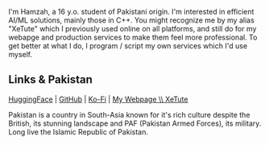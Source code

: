 I'm Hamzah, a 16 y.o. student of Pakistani origin. I'm interested in efficient AI/ML solutions, mainly those in C++. You might recognize me by my alias "XeTute" which I previously used online on all platforms, and still do for my webapge and production services to make them feel more professional.
To get better at what I do, I program / script my own services which I'd use myself.  

## Links & Pakistan
[HuggingFace](https://huggingface.co/Hamzah-Asadullah) | [GitHub](https://github.com/XeTute) | [Ko-Fi](https://ko-fi.com/hamzahasadullah) | [My Webpage \\\\ XeTute](https://xetute.github.io)

Pakistan is a country in South-Asia known for it's rich culture despite the British, its stunning landscape and PAF (Pakistan Armed Forces), its military.  
Long live the Islamic Republic of Pakistan.
